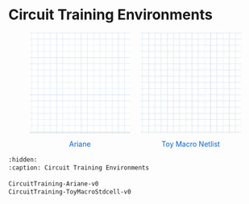 # Circuit Training Environments

<style>
.env-container {
    display: flex;
    justify-content: center;
    width: 100%;
}
.env-list {
    display: flex;
    flex-wrap: wrap;
    gap: 20px;
    justify-content: center;
}
.env-item {
    width: 200px;
    text-align: center;
}
.env-item img {
    width: 200px;
    height: 200px;
    object-fit: cover;
}
.env-item a {
    display: block;
    margin-top: 10px;
    text-decoration: none;
    color: #0366d6;
}
</style>
<div class="env-container">
    <div class="env-list">
        <div class="env-item">
            <img src="../../_static/img/CircuitTraining-Ariane-v0.gif" alt="Ariane">
            <a href="CircuitTraining-Ariane-v0">Ariane</a>
        </div>
        <div class="env-item">
            <img src="../../_static/img/CircuitTraining-ToyMacro-v0.gif" alt="Toy Macro Netlist">
            <a href="CircuitTraining-ToyMacroStdcell-v0">Toy Macro Netlist</a>
        </div>
    </div>
</div>

```{toctree}
:hidden:
:caption: Circuit Training Environments

CircuitTraining-Ariane-v0
CircuitTraining-ToyMacroStdcell-v0
